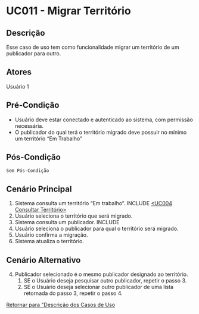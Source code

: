# UC011 - Migrar Território

## Descrição

Esse caso de uso tem como funcionalidade migrar um território de um publicador para outro.

## Atores

Usuário 1

## Pré-Condição

- Usuário deve estar conectado e autenticado ao sistema, com permissão necessária.
- O publicador do qual terá o território migrado deve possuir no mínimo um território “Em Trabalho”

## Pós-Condição

    Sem Pós-Condição

## Cenário Principal

1. Sistema consulta um território “Em trabalho”. INCLUDE [<UC004 Consultar Território>](https://github.com/matheusdf6/sheekr-app/blob/master/Project/UserCases/uc004.md)
2. Usuário seleciona o território que será migrado.
3. Sistema consulta um publicador. INCLUDE [<UC007 Consultar Publicador>](https://github.com/matheusdf6/sheekr-app/blob/master/Project/UserCases/uc007.md)
4. Usuário seleciona o publicador para qual o território será migrado.
5. Usuário confirma a migração.
6. Sistema atualiza o território.

## Cenário Alternativo

4. Publicador selecionado é o mesmo publicador designado ao território.
   1. SE o Usuário deseja pesquisar outro publicador, repetir o passo 3.
   2. SE o Usuário deseja selecionar outro publicador de uma lista retornada do passo 3, repetir o passo 4.

[Retornar para "Descrição dos Casos de Uso](https://github.com/matheusdf6/sheekr-app#descrição-dos-casos-de-uso)
